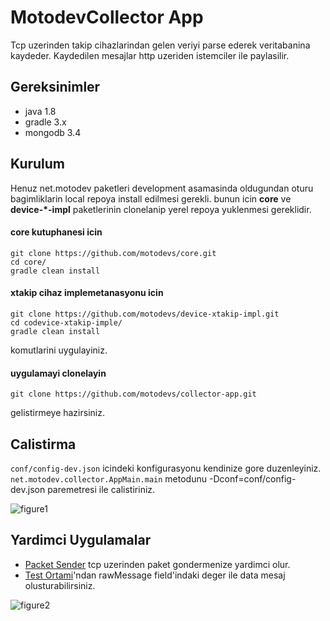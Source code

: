 # MotodevCollector App

Tcp uzerinden takip cihazlarindan gelen veriyi parse ederek veritabanina kaydeder. Kaydedilen mesajlar http uzeriden istemciler ile paylasilir.

## Gereksinimler

- java 1.8
- gradle 3.x
- mongodb 3.4

## Kurulum

Henuz net.motodev paketleri development asamasinda oldugundan oturu bagimliklarin local repoya install edilmesi gerekli. bunun icin __core__ ve __device-*-impl__ paketlerinin clonelanip yerel repoya yuklenmesi gereklidir.

#### core kutuphanesi icin

```
git clone https://github.com/motodevs/core.git
cd core/
gradle clean install
```

#### xtakip cihaz implemetanasyonu icin

```
git clone https://github.com/motodevs/device-xtakip-impl.git
cd codevice-xtakip-imple/
gradle clean install
```

komutlarini uygulayiniz.

#### uygulamayi clonelayin

```
git clone https://github.com/motodevs/collector-app.git
```

gelistirmeye hazirsiniz.


## Calistirma

`conf/config-dev.json` icindeki konfigurasyonu kendinize gore duzenleyiniz. `net.motodev.collector.AppMain.main` metodunu -Dconf=conf/config-dev.json paremetresi ile calistiriniz.

![figure1](https://i.hizliresim.com/r3q991.png "run1")


## Yardimci Uygulamalar

- [Packet Sender](https://packetsender.com/) tcp uzerinden paket gondermenize yardimci olur.
- [Test Ortami](http://tracker-test.motodev.net:10001/api/messages/test-device-id)'ndan rawMessage field'indaki deger ile data mesaj olusturabilirsiniz.

![figure2](https://i.hizliresim.com/O0WMy0.png "packetsender")

